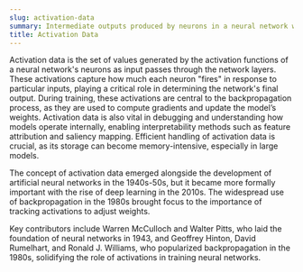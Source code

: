```yaml
---
slug: activation-data
summary: Intermediate outputs produced by neurons in a neural network when processing input data, which are used to evaluate and update the network during training.
title: Activation Data
---
```


Activation data is the set of values generated by the activation functions of a neural network's neurons as input passes through the network layers. These activations capture how much each neuron "fires" in response to particular inputs, playing a critical role in determining the network's final output. During training, these activations are central to the backpropagation process, as they are used to compute gradients and update the model’s weights. Activation data is also vital in debugging and understanding how models operate internally, enabling interpretability methods such as feature attribution and saliency mapping. Efficient handling of activation data is crucial, as its storage can become memory-intensive, especially in large models.

The concept of activation data emerged alongside the development of artificial neural networks in the 1940s-50s, but it became more formally important with the rise of deep learning in the 2010s. The widespread use of backpropagation in the 1980s brought focus to the importance of tracking activations to adjust weights.

Key contributors include Warren McCulloch and Walter Pitts, who laid the foundation of neural networks in 1943, and Geoffrey Hinton, David Rumelhart, and Ronald J. Williams, who popularized backpropagation in the 1980s, solidifying the role of activations in training neural networks.
